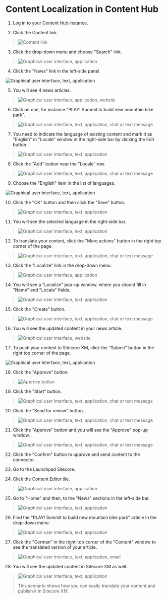 # Content Localization in Content Hub

1. Log in to your Content Hub instance.

2. Click the Content link.

> ![Content link](./media/image1.png)

3. Click the drop-down menu and choose "Search" link.

> ![Graphical user interface, application](./media/image2.png)

4. Click the "News" link in the left-side panel.

![Graphical user interface, text, application](./media/image3.png)

5. You will see 4 news articles.

> ![Graphical user interface, application, website](./media/image4.png)

6. Click on one, for instance "PLAY! Summit to build new mountain bike
    park".

> ![Graphical user interface, text, application, chat or text message](./media/image5.png)

7. You need to indicate the language of existing content and mark it as
    "English" in "Locale" window in the right-side bar by clicking the
    Edit button.

> ![Graphical user interface, text, application](./media/image6.png)

8. Click the "Add" button near the "Locale" row.

> ![Graphical user interface, text, application, chat or text message](./media/image7.png)

9. Choose the "English" item in the list of languages.

![Graphical user interface, text, application](./media/image8.png)

10.  Click the "OK" button and then click the "Save" button.

> ![Graphical user interface, text, application](./media/image9.png)

11. You will see the selected language in the right-side bar.

> ![Graphical user interface, text, application](./media/image10.png)

12. To translate your content, click the "More actions" button in the
    right top corner of the page.

> ![Graphical user interface, text, application, chat or text message](./media/image11.png)

13. Click the "Localize" link in the drop-down menu.

> ![Graphical user interface, application](./media/image12.png)

14. You will see a "Localize" pop-up window, where you should fill in
    "Name" and "Locale" fields.

> ![Graphical user interface, text, application](./media/image13.png)

15. Click the "Create" button.

> ![Graphical user interface, text, application, chat or text message](./media/image14.png)

16. You will see the updated content in your news article.

> ![Graphical user interface, website](./media/image15.png)

17. To push your content to Sitecore XM, click the "Submit" button in
    the right top corner of the page.

![Graphical user interface, text, application](./media/image16.png)

18. Click the "Approve" button.

> ![Approve button](./media/image17.png)

19. Click the "Start" button.

> ![Graphical user interface, text, application, chat or text message](./media/image18.png)

20. Click the "Send for review" button.

> ![Graphical user interface, text, application, chat or text message](./media/image19.png)

21. Click the "Approve" button and you will see the "Approve" pop-up
    window.

> ![Graphical user interface, text, application, chat or text message](./media/image20.png)

22. Click the "Confirm" button to approve and send content to the
    connector.

23. Go to the Launchpad Sitecore.

24. Click the Content Editor tile.

> ![Graphical user interface, application](./media/image21.png)

25. Go to "Home" and then, to the "News" sections in the left-side bar.

> ![Graphical user interface, text, application](./media/image22.png)

26. Find the "PLAY! Summit to build new mountain bike park" article in
    the drop-down menu.

> ![Graphical user interface, text, application](./media/image23.png)

27. Click the "German" in the right-top corner of the "Content" window
    to see the translated version of your article.

> ![Graphical user interface, text, application, email](./media/image24.png)

28. You will see the updated content in Sitecore XM as well.

> ![Graphical user interface, text, application](./media/image25.png)
>
> This scenario shows how you can easily translate your content and
> publish it in Sitecore XM.
